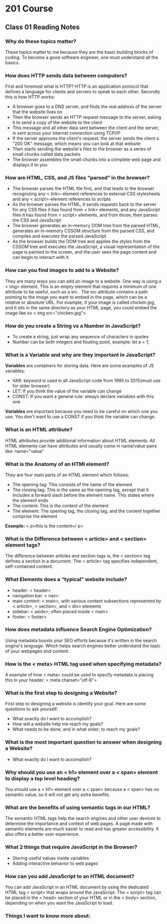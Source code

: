# 201 Course

## Class 01 Reading Notes

### Why do these topics matter?

These topics matter to me because they are the basic building blocks of coding. To become a good software engineer, one must understand all the basics.

### How  does HTTP sends data between computers?

First and foremost what is HTTP? HTTP is an application protocol that defines a language for clients and servers to speak to each other. Secondly this is how HTTP works:

- A  browser goes to a DNS server, and finds the real address of the server that the website lives on
- Then the browser sends an HTTP request message to the server, asking it to send a copy of the website to the client
- This message and all other data sent between the client and the server, is sent across your internet connection using TCP/IP
- If the server approves the client's request, the server sends the client a "200 OK" message, which means you can look at that website
- Then starts sending the website's files to the browser as a series of small chunks called data packets
- The browser assembles the small chunks into a complete web page and displays it to you

### How are HTML, CSS, and JS files “parsed” in the browser?

- The browser parses the HTML file first, and that leads to the browser recognizing any < link>-element references to external CSS stylesheets and any < script>-element references to scripts
- As the browser parses the HTML, it sends requests back to the server for any CSS files it has found from < link> elements, and any JavaScript files it has found from < script> elements, and from those, then parses the CSS and JavaScript
- The browser generates an in-memory DOM tree from the parsed HTML, generates an in-memory CSSOM structure from the parsed CSS, and compiles and executes the parsed JavaScript.
- As the browser builds the DOM tree and applies the styles from the CSSOM tree and executes the JavaScript, a visual representation of the page is painted to the screen, and the user sees the page content and can begin to interact with it.

### How can you find images to add to a Website?

They are many ways you can add an image to a website. One way is using a < img> element. This is an empty element that requires a minimum of one attribute to be useful, such as a src . The src attribute contains a path pointing to the image you want to embed in the page, which can be a relative or absolute URL. For example, if your image is called chicken.jpg, and it sits in the same directory as your HTML page, you could embed the image like so < img src="chicken.jpg">

### How do you create a String vs a Number in JavaScript?

- To create a string, just wrap any sequence of characters in quotes
- Number can be both integers and floating point, example: let a = 1;

### What is a Variable and why are they important in JavaScript?

**Variables** are containers for storing data. Here are some examples of JS variables:

- VAR: keyword is used in all JavaScript code from 1995 to 2015(must use for older browser)
- LET: If you think the value of the variable can change
- CONST: If you want a general rule: always declare variables with this one

**Variables** are important because you need to be careful on which one you use. You don't want to use a CONST if you think the variable can change.

### What is an HTML attribute?

HTML attributes provide additional information about HTML elements. All HTML elements can have attributes and usually come in name/value pairs like: name="value"

### What is the Anatomy of an HTMl element?

They are four main parts of an HTML element which follows:

- The opening tag: This consists of the name of the element
- The closing tag: This is the same as the opening tag, except that it includes a forward slash before the element name. This states where the element ends
- The content: This is the content of the element
- The element: The opening tag, the closing tag, and the content together comprise the element

**Example:** < p>this is the content</ p>

### What is the Difference between < article> and < section> element tags?

The difference between articles and section tags is, the < section> tag defines a section in a document. The < article> tag specifies independent, self-contained content.

### What Elements does a “typical” website include?

- header: < header>
- navigation bar: < nav>
- main content: < main>, with various content subsections represented by < article>, < section>, and < div> elements
- sidebar: < aside>; often placed inside < main>
- footer: < footer>

### How does metadata influence Search Engine Optimization?

Using metadata boosts your SEO efforts because it's written in the search engine's language. Which helps search engines better understand the topic of your webpages and content.

### How is the < meta> HTML tag used when specifying metadata?

A example of how < meta> could be used to specify metadata is placing this in your header: < meta charset="utf-8">

### What is the first step to designing a Website?

First step to designing a website is identify your goal. Here are some questions to ask yourself:

- What exactly do I want to accomplish?
- How will a website help me reach my goals?
- What needs to be done, and in what order, to reach my goals?

### What is the most important question to answer when designing a Website?

- What exactly do I want to accomplish?

### Why should you use an < h1> element over a < span> element to display a top level heading?

You should use a < H1> element over a < span> because a < span> has no semantic value, so it will not get any extra benefits.

### What are the benefits of using semantic tags in our HTML?

The semantic HTML tags help the search engines and other user devices to determine the importance and context of web pages. A page made with semantic elements are much easier to read and has greater accessibility. It also offers a better user experience.

### What 2 things that require JavaScript in the Browser?

- Storing useful values inside variables
- Adding interactive behavior to web pages

### How can you add JavaScript to an HTML document?

You can add JavaScript in an HTML document by using the dedicated HTML tag < script> that wraps around the JavaScript. The < script> tag can be placed in the < head> section of your HTML or in the < body> section, depending on when you want the JavaScript to load.

### Things I want to know more about:
